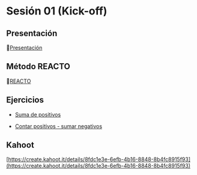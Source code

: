 # Sesión 01 (Kick-off)

## Presentación

🔗[Presentación](https://docs.google.com/presentation/d/e/2PACX-1vSUhadpp6IOYbLrIGczSmRZdrvGipSHO1iH21Ibqkq1YB4DnBxubSy0LQzwXUe0ICE2DO5PetwL7b_u/pub?start=false&loop=false&delayms=5000)

## Método REACTO

🔗[REACTO](https://www.youtube.com/watch?v=AoD3hLFxI5I)

## Ejercicios

- [Suma de positivos](https://www.codewars.com/kata/5715eaedb436cf5606000381/train/javascript)

- [Contar positivos - sumar negativos](https://www.codewars.com/kata/576bb71bbbcf0951d5000044/train/javascript)

## Kahoot

[https://create.kahoot.it/details/8fdc1e3e-6efb-4b16-8848-8b4fc8915f93](https://create.kahoot.it/details/8fdc1e3e-6efb-4b16-8848-8b4fc8915f93)
